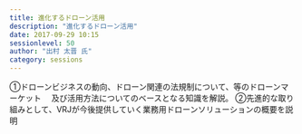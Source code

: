 ```yaml
---
title: 進化するドローン活用
description: "進化するドローン活用"
date: 2017-09-29 10:15
sessionlevel: 50
author: "出村 太晋 氏"
category: sessions
---
```

①ドローンビジネスの動向、ドローン関連の法規制について、等のドローンマーケット 　及び活用方法についてのベースとなる知識を解説。 ②先進的な取り組みとして、VRJが今後提供していく業務用ドローンソリューションの概要を説明
